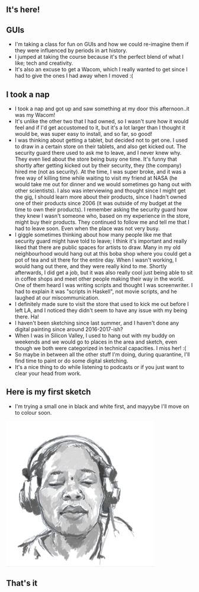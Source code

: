 ## It's here!

## GUIs
- I'm taking a class for fun on GUIs and how we could re-imagine them if they were influenced by periods in art history.
- I jumped at taking the course because it's the perfect blend of what I like; tech and creativity.
- It's also an excuse to get a Wacom, which I really wanted to get since I had to give the ones I had away when I moved :(

## I took a nap
- I took a nap and got up and saw something at my door this afternoon..it was my Wacom!
- It's unlike the other two that I had owned, so I wasn't sure how it would feel and if I'd get accustomed to it,
  but it's a lot larger than I thought it would be, was super easy to install, and so far, so good!
- I was thinking about getting a tablet, but decided not to get one. I used to draw in a certain store on their tablets,
  and also get kicked out. The security guard there used to ask me to leave, and I never knew why. They even lied about the store being busy one time.
  It's funny that shortly after getting kicked out by their security, they (the company) hired me (not as security). 
  At the time, I was super broke, and it was a free way of killing time while waiting to visit my friend at NASA (he would take
  me out for dinner and we would sometimes go hang out with other scientists). I also was interviewing and thought since I might get 
  the gig, I should learn more about their products, since I hadn't owned one of their products since 2006 (it was outside of my budget
  at the time to own their products). I remember asking the security guard how they knew I wasn't someone who, based on my experience 
  in the store, might buy their products. They continued to follow me and tell me that I had to leave soon. Even when the place was not very busy.
- I giggle sometimes thinking about how many people like me that security guard might have told to leave; I think it's important and really
  liked that there are public spaces for artists to draw. Many in my old neighbourhood would hang out at this boba shop where you could get
  a pot of tea and sit there for the entire day. When I wasn't working, I would hang out there, and they were really kind to me. Shortly
  afterwards, I did get a job, but it was also really cool just being able to sit in coffee shops and meet other people making their way
  in the world. One of them heard I was writing scripts and thought I was screenwriter. I had to explain it was "scripts in Haskell", not
  movie scripts, and he laughed at our miscommunication.
- I definitely made sure to visit the store that used to kick me out before I left LA, and I noticed they didn't seem to have any issue with my being there. Ha!
- I haven't been sketching since last summer, and I haven't done any digital painting since around 2016-2017-ish?
- When I was in Silicon Valley, I used to hang out with my buddy on weekends and we would go to places in the area and sketch, even
  though we both were categorized in technical capacities. I miss her! :(
- So maybe in between all the other stuff I'm doing, during quarantine, I'll find time to paint or do some digital sketching. 
- It's a nice thing to do while listening to podcasts or if you just want to clear your head from work.

## Here is my first sketch
- I'm trying a small one in black and white first, and mayyybe I'll move on to colour soon.

<img src="/images/sketch_k001.png" width="400">

## That's it
